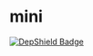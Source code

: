 # mini

[![DepShield Badge](https://depshield.sonatype.org/badges/ds-prod/mini/depshield.svg)](https://depshield.github.io)
